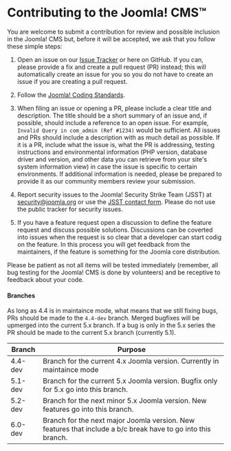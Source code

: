 Contributing to the Joomla! CMS™
===============
You are welcome to submit a contribution for review and possible inclusion in the Joomla! CMS but, before it will be accepted, we ask that you follow these simple steps:

1) Open an issue on our [Issue Tracker](https://issues.joomla.org/) or here on GitHub. If you can, please provide a fix and create a pull request (PR) instead; this will automatically create an issue for you so you do not have to create an issue if you are creating a pull request.

2) Follow the [Joomla! Coding Standards](https://developer.joomla.org/coding-standards.html).

3) When filing an issue or opening a PR, please include a clear title and description. The title should be a short summary of an issue and, if possible, should include a reference to an open issue. For example, `Invalid Query in com_admin (Ref #1234)` would be sufficient. All issues and PRs should include a description with as much detail as possible.
   If it is a PR, include what the issue is, what the PR is addressing, testing instructions and environmental information (PHP version, database driver and version, and other data you can retrieve from your site's system information view) in case the issue is specific to certain environments. If additional information is needed, please be prepared to provide it as our community members review your submission.

4) Report security issues to the Joomla! Security Strike Team (JSST) at security@joomla.org or use the [JSST contact form](https://developer.joomla.org/contact-security-team.html). Please do not use the public tracker for security issues.

5) If you have a feature request open a discussion to define the feature request and discuss possible solutions. Discussions can be coverted into issues when the request is so clear that a developer can start codig on the feature. In this process you will get feedback from the maintainers, if the feature is something for the Joomla core distribution.

Please be patient as not all items will be tested immediately (remember, all bug testing for the Joomla! CMS is done by volunteers) and be receptive to feedback about your code.

#### Branches
As long as 4.4 is in maintaince mode, what means that we still fixing bugs, PRs should be made to the `4.4-dev` branch. Merged bugfixes will be upmerged into the current 5.x branch. If a bug is only in the 5.x series the PR should be made to the current 5.x branch (currently 5.1).


| Branch | Purpose |
| ------ | ------- |
| 4.4-dev | Branch for the current 4.x Joomla version. Currently in maintaince mode |
| 5.1-dev | Branch for the current 5.x Joomla version. Bugfix only for 5.x go into this branch. |
| 5.2-dev | Branch for the next minor 5.x Joomla version. New features go into this branch. |
| 6.0-dev | Branch for the next major Joomla version. New features that include a b/c break have to go into this branch. |

